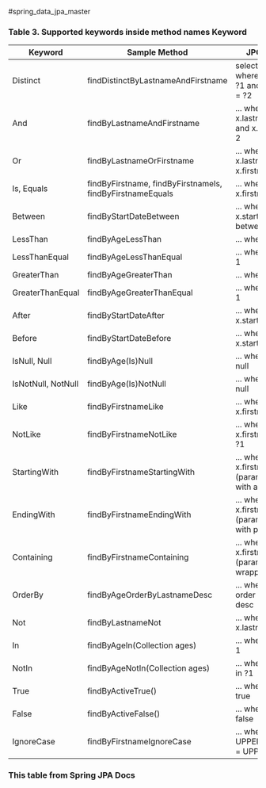 #spring_data_jpa_master

### Table 3. Supported keywords inside method names Keyword


| Keyword          | Sample Method                   | JPQL Snippet                                      |
| ---------------- | ------------------------------- | ------------------------------------------------- |
| Distinct         | findDistinctByLastnameAndFirstname | select distinct ... where x.lastname = ?1 and x.firstname = ?2 |
| And              | findByLastnameAndFirstname     | ... where x.lastname = ?1 and x.firstname = ?2 |
| Or               | findByLastnameOrFirstname      | ... where x.lastname = ?1 or x.firstname = ?2 |
| Is, Equals       | findByFirstname, findByFirstnameIs, findByFirstnameEquals | ... where x.firstname = ?1 |
| Between          | findByStartDateBetween         | ... where x.startDate between ?1 and ?2 |
| LessThan         | findByAgeLessThan              | ... where x.age < ?1 |
| LessThanEqual    | findByAgeLessThanEqual         | ... where x.age <= ?1 |
| GreaterThan      | findByAgeGreaterThan           | ... where x.age > ?1 |
| GreaterThanEqual | findByAgeGreaterThanEqual      | ... where x.age >= ?1 |
| After            | findByStartDateAfter           | ... where x.startDate > ?1 |
| Before           | findByStartDateBefore          | ... where x.startDate < ?1 |
| IsNull, Null     | findByAge(Is)Null              | ... where x.age is null |
| IsNotNull, NotNull | findByAge(Is)NotNull          | ... where x.age not null |
| Like             | findByFirstnameLike            | ... where x.firstname like ?1 |
| NotLike          | findByFirstnameNotLike         | ... where x.firstname not like ?1 |
| StartingWith     | findByFirstnameStartingWith    | ... where x.firstname like ?1 (parameter bound with appended %) |
| EndingWith       | findByFirstnameEndingWith      | ... where x.firstname like ?1 (parameter bound with prepended %) |
| Containing       | findByFirstnameContaining      | ... where x.firstname like ?1 (parameter bound wrapped in %) |
| OrderBy          | findByAgeOrderByLastnameDesc   | ... where x.age = ?1 order by x.lastname desc |
| Not              | findByLastnameNot              | ... where x.lastname <> ?1 |
| In               | findByAgeIn(Collection<Age> ages) | ... where x.age in ?1 |
| NotIn            | findByAgeNotIn(Collection<Age> ages) | ... where x.age not in ?1 |
| True             | findByActiveTrue()             | ... where x.active = true |
| False            | findByActiveFalse()            | ... where x.active = false |
| IgnoreCase       | findByFirstnameIgnoreCase      | ... where UPPER(x.firstname) = UPPER(?1) |


### This table from Spring JPA Docs
